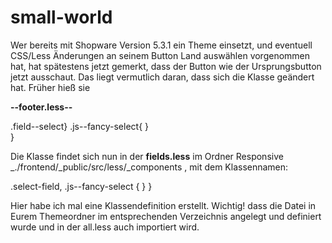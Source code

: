 # small-world
Wer bereits mit Shopware Version 5.3.1 ein Theme einsetzt, und eventuell CSS/Less Änderungen an seinem Button Land auswählen vorgenommen hat, hat spätestens jetzt gemerkt, dass der Button wie der Ursprungsbutton jetzt ausschaut.
Das liegt vermutlich daran, dass sich die Klasse geändert hat.
Früher hieß sie 
 
 **--footer.less--**
 
.field--select}
     .js--fancy-select{
     }   
  }

Die Klasse findet sich nun in der **fields.less** im Ordner Responsive _./frontend/_public/src/less/_components , mit dem Klassennamen: 

.select-field,
    .js--fancy-select {
    }
}

Hier habe ich mal eine Klassendefinition erstellt. Wichtig! dass die Datei in Eurem Themeordner im entsprechenden Verzeichnis angelegt und definiert wurde und in der all.less auch importiert wird. 
